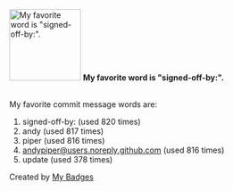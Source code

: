 <img src="https://my-badges.github.io/my-badges/favorite-word.png" alt="My favorite word is &quot;signed-off-by:&quot;." title="My favorite word is &quot;signed-off-by:&quot;." width="128">
<strong>My favorite word is &quot;signed-off-by:&quot;.</strong>
<br><br>

My favorite commit message words are:

1. signed-off-by: (used 820 times)
2. andy (used 817 times)
3. piper (used 816 times)
4. <andypiper@users.noreply.github.com> (used 816 times)
5. update (used 378 times)


Created by <a href="https://github.com/my-badges/my-badges">My Badges</a>